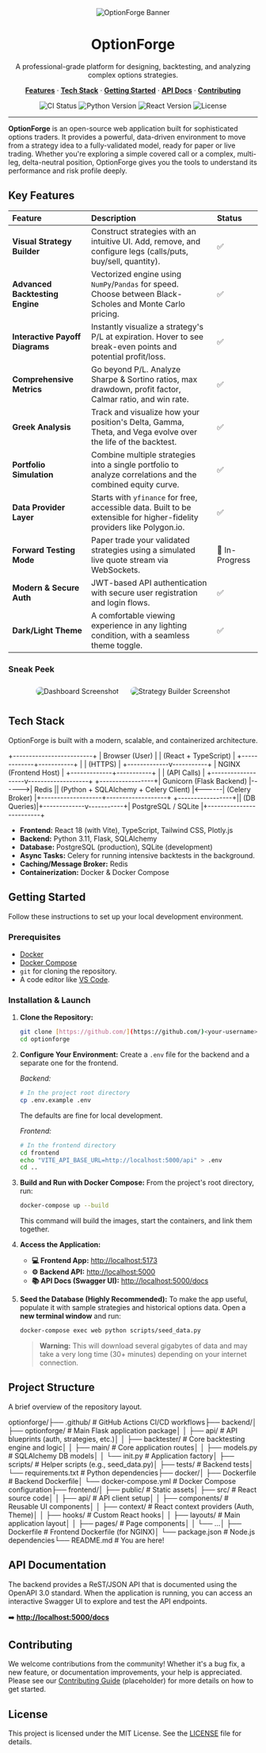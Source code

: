 <div align="center">
  <img src="https://placehold.co/600x300/1e293b/3b82f6?text=OptionForge&font=raleway" alt="OptionForge Banner">
  <h1 align="center">OptionForge</h1>
  <p align="center">
    A professional-grade platform for designing, backtesting, and analyzing complex options strategies.
  </p>
  <p align="center">
    <a href="#key-features"><strong>Features</strong></a> ·
    <a href="#tech-stack"><strong>Tech Stack</strong></a> ·
    <a href="#getting-started"><strong>Getting Started</strong></a> ·
    <a href="#api-documentation"><strong>API Docs</strong></a> ·
    <a href="#contributing"><strong>Contributing</strong></a>
  </p>
  <p align="center">
    <img src="https://github.com/<your-username>/optionforge/actions/workflows/ci.yml/badge.svg" alt="CI Status">
    <img src="https://img.shields.io/badge/python-3.11-blue.svg" alt="Python Version">
    <img src="https://img.shields.io/badge/react-18-blue.svg" alt="React Version">
    <img src="https://img.shields.io/badge/license-MIT-green.svg" alt="License">
  </p>
</div>

---

**OptionForge** is an open-source web application built for sophisticated options traders. It provides a powerful, data-driven environment to move from a strategy idea to a fully-validated model, ready for paper or live trading. Whether you're exploring a simple covered call or a complex, multi-leg, delta-neutral position, OptionForge gives you the tools to understand its performance and risk profile deeply.

## Key Features

| Feature | Description | Status |
| :--- | :--- | :--- |
| **Visual Strategy Builder** | Construct strategies with an intuitive UI. Add, remove, and configure legs (calls/puts, buy/sell, quantity). | ✅ |
| **Advanced Backtesting Engine** | Vectorized engine using `NumPy`/`Pandas` for speed. Choose between Black-Scholes and Monte Carlo pricing. | ✅ |
| **Interactive Payoff Diagrams** | Instantly visualize a strategy's P/L at expiration. Hover to see break-even points and potential profit/loss. | ✅ |
| **Comprehensive Metrics** | Go beyond P/L. Analyze Sharpe & Sortino ratios, max drawdown, profit factor, Calmar ratio, and win rate. | ✅ |
| **Greek Analysis** | Track and visualize how your position's Delta, Gamma, Theta, and Vega evolve over the life of the backtest. | ✅ |
| **Portfolio Simulation** | Combine multiple strategies into a single portfolio to analyze correlations and the combined equity curve. | ✅ |
| **Data Provider Layer** | Starts with `yfinance` for free, accessible data. Built to be extensible for higher-fidelity providers like Polygon.io. | ✅ |
| **Forward Testing Mode** | Paper trade your validated strategies using a simulated live quote stream via WebSockets. | 🚧 In-Progress |
| **Modern & Secure Auth** | JWT-based API authentication with secure user registration and login flows. | ✅ |
| **Dark/Light Theme** | A comfortable viewing experience in any lighting condition, with a seamless theme toggle. | ✅ |

### Sneak Peek

<div align="center">
  <img src="https://placehold.co/800x450/1e293b/ffffff?text=Dashboard+View" alt="Dashboard Screenshot" style="border-radius: 8px; margin: 10px;">
  <img src="https://placehold.co/800x450/1e293b/ffffff?text=Strategy+Builder+UI" alt="Strategy Builder Screenshot" style="border-radius: 8px; margin: 10px;">
</div>

## Tech Stack

OptionForge is built with a modern, scalable, and containerized architecture.

  +-------------------------+
  |      Browser (User)     |
  |   (React + TypeScript)  |
  +-------------+-----------+
                |
                | (HTTPS)
                |
  +-------------v-----------+
  |   NGINX (Frontend Host)   |
  +-------------+-----------+
                |
                | (API Calls)
                |
+-------------------v-------------------+       +-----------------+|      Gunicorn (Flask Backend)         |------>|      Redis      || (Python + SQLAlchemy + Celery Client) |<------| (Celery Broker) |+-------------------+-------------------+       +-----------------+|| (DB Queries)|+-------------v-----------+|  PostgreSQL / SQLite    |+-------------------------+
* **Frontend:** React 18 (with Vite), TypeScript, Tailwind CSS, Plotly.js
* **Backend:** Python 3.11, Flask, SQLAlchemy
* **Database:** PostgreSQL (production), SQLite (development)
* **Async Tasks:** Celery for running intensive backtests in the background.
* **Caching/Message Broker:** Redis
* **Containerization:** Docker & Docker Compose

## Getting Started

Follow these instructions to set up your local development environment.

### Prerequisites

* [Docker](https://www.docker.com/get-started)
* [Docker Compose](https://docs.docker.com/compose/install/)
* `git` for cloning the repository.
* A code editor like [VS Code](https://code.visualstudio.com/).

### Installation & Launch

1.  **Clone the Repository:**
    ```bash
    git clone [https://github.com/](https://github.com/)<your-username>/optionforge.git
    cd optionforge
    ```

2.  **Configure Your Environment:**
    Create a `.env` file for the backend and a separate one for the frontend.
    
    *Backend:*
    ```bash
    # In the project root directory
    cp .env.example .env
    ```
    The defaults are fine for local development.

    *Frontend:*
    ```bash
    # In the frontend directory
    cd frontend
    echo "VITE_API_BASE_URL=http://localhost:5000/api" > .env
    cd .. 
    ```

3.  **Build and Run with Docker Compose:**
    From the project's root directory, run:
    ```bash
    docker-compose up --build
    ```
    This command will build the images, start the containers, and link them together.

4.  **Access the Application:**
    * **💻 Frontend App:** [http://localhost:5173](http://localhost:5173)
    * **⚙️ Backend API:** [http://localhost:5000](http://localhost:5000)
    * **📚 API Docs (Swagger UI):** [http://localhost:5000/docs](http://localhost:5000/docs)

5.  **Seed the Database (Highly Recommended):**
    To make the app useful, populate it with sample strategies and historical options data. Open a **new terminal window** and run:
    ```bash
    docker-compose exec web python scripts/seed_data.py
    ```
    > **Warning:** This will download several gigabytes of data and may take a very long time (30+ minutes) depending on your internet connection.

## Project Structure

A brief overview of the repository layout.

optionforge/├── .github/                # GitHub Actions CI/CD workflows├── backend/│   ├── optionforge/        # Main Flask application package│   │   ├── api/            # API blueprints (auth, strategies, etc.)│   │   ├── backtester/     # Core backtesting engine and logic│   │   ├── main/           # Core application routes│   │   ├── models.py       # SQLAlchemy DB models│   │   └── init.py     # Application factory│   ├── scripts/            # Helper scripts (e.g., seed_data.py)│   ├── tests/              # Backend tests│   └── requirements.txt    # Python dependencies├── docker/│   ├── Dockerfile          # Backend Dockerfile│   └── docker-compose.yml  # Docker Compose configuration├── frontend/│   ├── public/             # Static assets│   ├── src/                # React source code│   │   ├── api/            # API client setup│   │   ├── components/     # Reusable UI components│   │   ├── context/        # React context providers (Auth, Theme)│   │   ├── hooks/          # Custom React hooks│   │   ├── layouts/        # Main application layout│   │   ├── pages/          # Page components│   │   └── ...│   ├── Dockerfile          # Frontend Dockerfile (for NGINX)│   └── package.json        # Node.js dependencies└── README.md               # You are here!
## API Documentation

The backend provides a ReST/JSON API that is documented using the OpenAPI 3.0 standard. When the application is running, you can access an interactive Swagger UI to explore and test the API endpoints.

➡️ **[http://localhost:5000/docs](http://localhost:5000/docs)**

## Contributing

We welcome contributions from the community! Whether it's a bug fix, a new feature, or documentation improvements, your help is appreciated. Please see our [Contributing Guide](CONTRIBUTING.md) (placeholder) for more details on how to get started.

## License

This project is licensed under the MIT License. See the [LICENSE](LICENSE) file for details.

